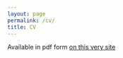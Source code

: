 ```yaml
---
layout: page
permalink: /cv/
title: CV
---
```


Available in pdf form [on this very site](/assets/resume.pdf)
